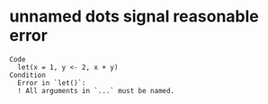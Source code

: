 # unnamed dots signal reasonable error

    Code
      let(x = 1, y <- 2, x + y)
    Condition
      Error in `let()`:
      ! All arguments in `...` must be named.

